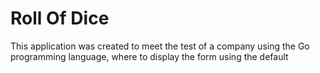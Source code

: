 # Roll Of Dice

This application was created to meet the test of a company using the Go programming language, where to display the form using the default <template> go. At first I thought of using WebSocket because of the problem with the multiplayer provisions. Because if I use web socket I don't need to create a database and the data is realtime. But because I have never used WebSocket, so I decided to use sqlite database. I know this application is far from perfect because of the shortcomings that I have, with the experience of using the Go programming language under 1 year. But I am very happy to be able to work on projects with the Go programming language even if it's just a test.

## Prerequisites

**Install Go v 1.11+**

Please check the [Official Golang Documentation](https://golang.org/doc/install) for installation.

## Installation

**Clone this repository**

```bash
git clone git@github.com:humamalamin/dice.git
# Switch to the repository folder
cd dice
```
**Run Dice Application**

```bash
go run main.go
```
Open your browser and input http://localhost:9001

## References
* [HTML in Golang](https://medium.com/@thedevsaddam/easy-way-to-render-html-in-go-34575f858026)
* [Disable Button in Javascript](https://flaviocopes.com/how-to-disable-button-javascript/)
* [Websocket](https://gowebexamples.com/websockets/)
* [Using Sqlite in Golang](https://www.thepolyglotdeveloper.com/2017/04/using-sqlite-database-golang-application/)

## Contributing

When contributing to this repository, please note we have a code standards, please follow it in all your interactions with the project.

#### Steps to contribute

1. Clone this repository.
2. Create your feature branch (`git checkout -b my-new-feature`)
3. Commit your changes (`git commit -am 'Add some feature'`)
4. Push to the branch (`git push origin my-new-feature`)
5. Submit pull request.